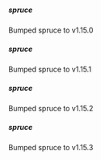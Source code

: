 
##### spruce
Bumped spruce to v1.15.0

##### spruce
Bumped spruce to v1.15.1

##### spruce
Bumped spruce to v1.15.2

##### spruce
Bumped spruce to v1.15.3
